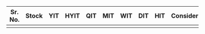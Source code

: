 

| Sr. No. | Stock | YIT | HYIT | QIT | MIT | WIT | DIT | HIT | Considering? |     |
| ------- | ----- | --- | ---- | --- | --- | --- | --- | --- | ------------ | --- |
|         |       |     |      |     |     |     |     |     |              |     |
